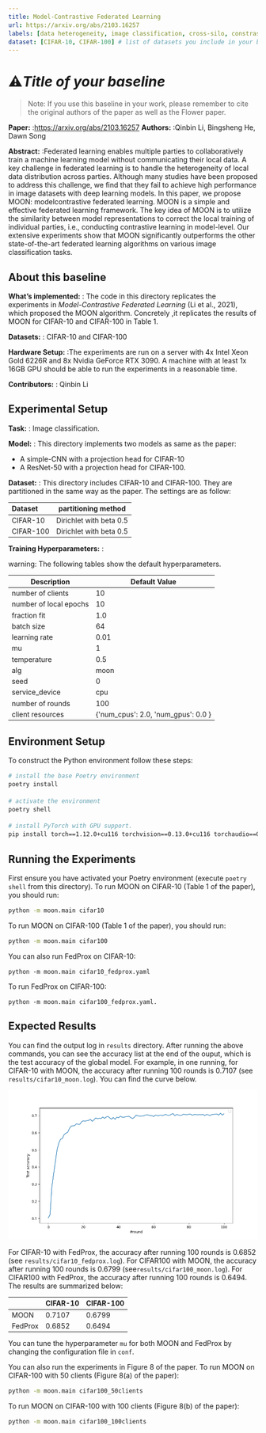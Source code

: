 ```yaml
---
title: Model-Contrastive Federated Learning
url: https://arxiv.org/abs/2103.16257
labels: [data heterogeneity, image classification, cross-silo, constrastive-learning]
dataset: [CIFAR-10, CIFAR-100] # list of datasets you include in your baseline
---
```


# :warning:*_Title of your baseline_*

> Note: If you use this baseline in your work, please remember to cite the original authors of the paper as well as the Flower paper.


****Paper:**** :https://arxiv.org/abs/2103.16257
****Authors:**** :Qinbin Li, Bingsheng He, Dawn Song

****Abstract:**** :Federated learning enables multiple parties to collaboratively train a machine learning model without communicating their local data. A key challenge in federated learning is to handle the heterogeneity of local data distribution across parties. Although many studies have been proposed to address this challenge, we find that they fail to achieve high performance in image datasets with deep learning models. In this paper, we propose MOON: modelcontrastive federated learning. MOON is a simple and effective federated learning framework. The key idea of MOON is to utilize the similarity between model representations to correct the local training of individual parties, i.e., conducting contrastive learning in model-level. Our extensive experiments show that MOON significantly outperforms the other state-of-the-art federated learning algorithms on various image classification tasks.



## About this baseline

****What’s implemented:**** : The code in this directory replicates the experiments in *Model-Contrastive Federated Learning* (Li et al., 2021), which proposed the MOON algorithm. Concretely ,it replicates the results of MOON for CIFAR-10 and CIFAR-100 in Table 1.

****Datasets:**** : CIFAR-10 and CIFAR-100

****Hardware Setup:**** :The experiments are run on a server with 4x Intel Xeon Gold 6226R and 8x Nvidia GeForce RTX 3090. A machine with at least 1x 16GB GPU should be able to run the experiments in a reasonable time.

****Contributors:**** : Qinbin Li

## Experimental Setup

****Task:**** : Image classification.

****Model:**** : This directory implements two models as same as the paper:
* A simple-CNN with a projection head for CIFAR-10
* A ResNet-50 with a projection head for CIFAR-100.
  
****Dataset:**** : This directory includes CIFAR-10 and CIFAR-100. They are partitioned in the same way as the paper. The settings are as follow:

| Dataset | partitioning method |
| :------ | :---: |
| CIFAR-10  | Dirichlet with beta 0.5 |
| CIFAR-100 | Dirichlet with beta 0.5 |


****Training Hyperparameters:**** :

warning: The following tables show the default hyperparameters.

| Description | Default Value |
| ----------- | ----- |
| number of clients | 10 |
| number of local epochs | 10 |
| fraction fit | 1.0 |
| batch size | 64 |
| learning rate | 0.01 |
| mu | 1 |
| temperature | 0.5 |
| alg | moon |
| seed | 0 |
| service_device | cpu |
| number of rounds | 100 |
| client resources | {'num_cpus': 2.0, 'num_gpus': 0.0 }|

## Environment Setup

To construct the Python environment follow these steps:

```bash
# install the base Poetry environment
poetry install

# activate the environment
poetry shell

# install PyTorch with GPU support.
pip install torch==1.12.0+cu116 torchvision==0.13.0+cu116 torchaudio==0.12.0 --extra-index-url https://download.pytorch.org/whl/cu116
```


## Running the Experiments

First ensure you have activated your Poetry environment (execute `poetry shell` from this directory). To run MOON on CIFAR-10 (Table 1 of the paper), you should run:
```bash  
python -m moon.main cifar10 
```

To run MOON on CIFAR-100 (Table 1 of the paper), you should run:
```bash
python -m moon.main cifar100
```


You can also run FedProx on CIFAR-10:
```base
python -m moon.main cifar10_fedprox.yaml
```

To run FedProx on CIFAR-100:
```base
python -m moon.main cifar100_fedprox.yaml.
```

## Expected Results

You can find the output log in `results` directory. After running the above commands, you can see the accuracy list at the end of the ouput, which is the test accuracy of the global model. For example, in one running, for CIFAR-10 with MOON, the accuracy after running 100 rounds is 0.7107 (see `results/cifar10_moon.log`). You can find the curve below.

![](results/cifar10_moon.png)

For CIFAR-10 with FedProx, the accuracy after running 100 rounds is 0.6852 (see `results/cifar10_fedprox.log`). For CIFAR100 with MOON, the accuracy after running 100 rounds is 0.6799 (see`results/cifar100_moon.log`). For CIFAR100 with FedProx, the accuracy after running 100 rounds is 0.6494. The results are summarized below:


|  | CIFAR-10 | CIFAR-100 |
| ----------- | ----- | ----- |
| MOON | 0.7107 | 0.6799 |
| FedProx| 0.6852 | 0.6494 |


You can tune the hyperparameter `mu` for both MOON and FedProx by changing the configuration file in `conf`.

You can also run the experiments in Figure 8 of the paper. To run MOON on CIFAR-100 with 50 clients (Figure 8(a) of the paper):
```bash
python -m moon.main cifar100_50clients
```

To run MOON on CIFAR-100 with 100 clients (Figure 8(b) of the paper):
```bash
python -m moon.main cifar100_100clients
```